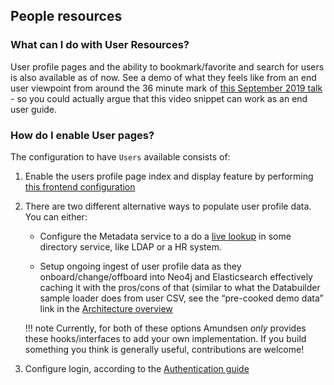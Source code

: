 
## People resources 

### What can I do with User Resources? 
User profile pages and the ability to bookmark/favorite and search for users is also available as of now. See a demo of what they feels like from an end user viewpoint from around the 36 minute mark of [this September 2019 talk](https://youtu.be/Gr3-RfWn49A?t=36m00s) - so you could actually argue that this video snippet can work as an end user guide.

### How do I enable User pages?

The configuration to have `Users` available consists of:

1. Enable the users profile page index and display feature by performing [this frontend configuration](../../frontend/docs/application_config#index-users)

2. There are two different alternative ways to populate user profile data. You can either:

    * Configure the Metadata service to a do a [live lookup](../../metadata/docs/configurations#user_detail_method-optional) in some directory service, like LDAP or a HR system.

    * Setup ongoing ingest of user profile data as they onboard/change/offboard into Neo4j and Elasticsearch effectively caching it with the pros/cons of that (similar to what the Databuilder sample loader does from user CSV, see the “pre-cooked demo data” link in the [Architecture overview](../../architecture#databuilder)

    !!! note
        Currently, for both of these options Amundsen _only_ provides these hooks/interfaces to add your own implementation. If you build something you think is generally useful, contributions are welcome!

3. Configure login, according to the [Authentication guide](../../authentication/oidc)

